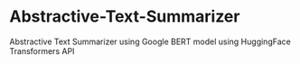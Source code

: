 # Abstractive-Text-Summarizer

Abstractive Text Summarizer using Google BERT model using HuggingFace Transformers API
